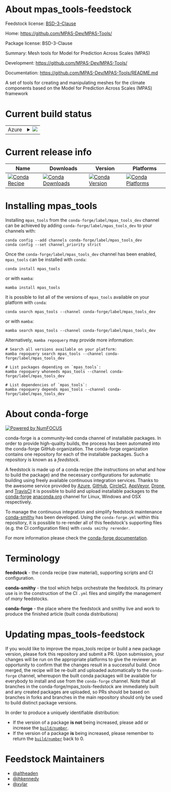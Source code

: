 About mpas_tools-feedstock
==========================

Feedstock license: [BSD-3-Clause](https://github.com/conda-forge/mpas_tools-feedstock/blob/main/LICENSE.txt)

Home: https://github.com/MPAS-Dev/MPAS-Tools/

Package license: BSD-3-Clause

Summary: Mesh tools for Model for Prediction Across Scales (MPAS)

Development: https://github.com/MPAS-Dev/MPAS-Tools/

Documentation: https://github.com/MPAS-Dev/MPAS-Tools/README.md

A set of tools for creating and manipulating meshes for the climate
components based on the Model for Prediction Across Scales (MPAS) framework


Current build status
====================


<table>
    
  <tr>
    <td>Azure</td>
    <td>
      <details>
        <summary>
          <a href="https://dev.azure.com/conda-forge/feedstock-builds/_build/latest?definitionId=6715&branchName=main">
            <img src="https://dev.azure.com/conda-forge/feedstock-builds/_apis/build/status/mpas_tools-feedstock?branchName=main">
          </a>
        </summary>
        <table>
          <thead><tr><th>Variant</th><th>Status</th></tr></thead>
          <tbody><tr>
              <td>linux_64_python3.10.____cpython</td>
              <td>
                <a href="https://dev.azure.com/conda-forge/feedstock-builds/_build/latest?definitionId=6715&branchName=main">
                  <img src="https://dev.azure.com/conda-forge/feedstock-builds/_apis/build/status/mpas_tools-feedstock?branchName=main&jobName=linux&configuration=linux%20linux_64_python3.10.____cpython" alt="variant">
                </a>
              </td>
            </tr><tr>
              <td>linux_64_python3.11.____cpython</td>
              <td>
                <a href="https://dev.azure.com/conda-forge/feedstock-builds/_build/latest?definitionId=6715&branchName=main">
                  <img src="https://dev.azure.com/conda-forge/feedstock-builds/_apis/build/status/mpas_tools-feedstock?branchName=main&jobName=linux&configuration=linux%20linux_64_python3.11.____cpython" alt="variant">
                </a>
              </td>
            </tr><tr>
              <td>linux_64_python3.12.____cpython</td>
              <td>
                <a href="https://dev.azure.com/conda-forge/feedstock-builds/_build/latest?definitionId=6715&branchName=main">
                  <img src="https://dev.azure.com/conda-forge/feedstock-builds/_apis/build/status/mpas_tools-feedstock?branchName=main&jobName=linux&configuration=linux%20linux_64_python3.12.____cpython" alt="variant">
                </a>
              </td>
            </tr><tr>
              <td>linux_64_python3.13.____cp313</td>
              <td>
                <a href="https://dev.azure.com/conda-forge/feedstock-builds/_build/latest?definitionId=6715&branchName=main">
                  <img src="https://dev.azure.com/conda-forge/feedstock-builds/_apis/build/status/mpas_tools-feedstock?branchName=main&jobName=linux&configuration=linux%20linux_64_python3.13.____cp313" alt="variant">
                </a>
              </td>
            </tr><tr>
              <td>linux_64_python3.9.____cpython</td>
              <td>
                <a href="https://dev.azure.com/conda-forge/feedstock-builds/_build/latest?definitionId=6715&branchName=main">
                  <img src="https://dev.azure.com/conda-forge/feedstock-builds/_apis/build/status/mpas_tools-feedstock?branchName=main&jobName=linux&configuration=linux%20linux_64_python3.9.____cpython" alt="variant">
                </a>
              </td>
            </tr><tr>
              <td>linux_aarch64_python3.10.____cpython</td>
              <td>
                <a href="https://dev.azure.com/conda-forge/feedstock-builds/_build/latest?definitionId=6715&branchName=main">
                  <img src="https://dev.azure.com/conda-forge/feedstock-builds/_apis/build/status/mpas_tools-feedstock?branchName=main&jobName=linux&configuration=linux%20linux_aarch64_python3.10.____cpython" alt="variant">
                </a>
              </td>
            </tr><tr>
              <td>linux_aarch64_python3.11.____cpython</td>
              <td>
                <a href="https://dev.azure.com/conda-forge/feedstock-builds/_build/latest?definitionId=6715&branchName=main">
                  <img src="https://dev.azure.com/conda-forge/feedstock-builds/_apis/build/status/mpas_tools-feedstock?branchName=main&jobName=linux&configuration=linux%20linux_aarch64_python3.11.____cpython" alt="variant">
                </a>
              </td>
            </tr><tr>
              <td>linux_aarch64_python3.12.____cpython</td>
              <td>
                <a href="https://dev.azure.com/conda-forge/feedstock-builds/_build/latest?definitionId=6715&branchName=main">
                  <img src="https://dev.azure.com/conda-forge/feedstock-builds/_apis/build/status/mpas_tools-feedstock?branchName=main&jobName=linux&configuration=linux%20linux_aarch64_python3.12.____cpython" alt="variant">
                </a>
              </td>
            </tr><tr>
              <td>linux_aarch64_python3.13.____cp313</td>
              <td>
                <a href="https://dev.azure.com/conda-forge/feedstock-builds/_build/latest?definitionId=6715&branchName=main">
                  <img src="https://dev.azure.com/conda-forge/feedstock-builds/_apis/build/status/mpas_tools-feedstock?branchName=main&jobName=linux&configuration=linux%20linux_aarch64_python3.13.____cp313" alt="variant">
                </a>
              </td>
            </tr><tr>
              <td>linux_aarch64_python3.9.____cpython</td>
              <td>
                <a href="https://dev.azure.com/conda-forge/feedstock-builds/_build/latest?definitionId=6715&branchName=main">
                  <img src="https://dev.azure.com/conda-forge/feedstock-builds/_apis/build/status/mpas_tools-feedstock?branchName=main&jobName=linux&configuration=linux%20linux_aarch64_python3.9.____cpython" alt="variant">
                </a>
              </td>
            </tr><tr>
              <td>linux_ppc64le_python3.10.____cpython</td>
              <td>
                <a href="https://dev.azure.com/conda-forge/feedstock-builds/_build/latest?definitionId=6715&branchName=main">
                  <img src="https://dev.azure.com/conda-forge/feedstock-builds/_apis/build/status/mpas_tools-feedstock?branchName=main&jobName=linux&configuration=linux%20linux_ppc64le_python3.10.____cpython" alt="variant">
                </a>
              </td>
            </tr><tr>
              <td>linux_ppc64le_python3.11.____cpython</td>
              <td>
                <a href="https://dev.azure.com/conda-forge/feedstock-builds/_build/latest?definitionId=6715&branchName=main">
                  <img src="https://dev.azure.com/conda-forge/feedstock-builds/_apis/build/status/mpas_tools-feedstock?branchName=main&jobName=linux&configuration=linux%20linux_ppc64le_python3.11.____cpython" alt="variant">
                </a>
              </td>
            </tr><tr>
              <td>linux_ppc64le_python3.12.____cpython</td>
              <td>
                <a href="https://dev.azure.com/conda-forge/feedstock-builds/_build/latest?definitionId=6715&branchName=main">
                  <img src="https://dev.azure.com/conda-forge/feedstock-builds/_apis/build/status/mpas_tools-feedstock?branchName=main&jobName=linux&configuration=linux%20linux_ppc64le_python3.12.____cpython" alt="variant">
                </a>
              </td>
            </tr><tr>
              <td>linux_ppc64le_python3.13.____cp313</td>
              <td>
                <a href="https://dev.azure.com/conda-forge/feedstock-builds/_build/latest?definitionId=6715&branchName=main">
                  <img src="https://dev.azure.com/conda-forge/feedstock-builds/_apis/build/status/mpas_tools-feedstock?branchName=main&jobName=linux&configuration=linux%20linux_ppc64le_python3.13.____cp313" alt="variant">
                </a>
              </td>
            </tr><tr>
              <td>linux_ppc64le_python3.9.____cpython</td>
              <td>
                <a href="https://dev.azure.com/conda-forge/feedstock-builds/_build/latest?definitionId=6715&branchName=main">
                  <img src="https://dev.azure.com/conda-forge/feedstock-builds/_apis/build/status/mpas_tools-feedstock?branchName=main&jobName=linux&configuration=linux%20linux_ppc64le_python3.9.____cpython" alt="variant">
                </a>
              </td>
            </tr><tr>
              <td>osx_64_python3.10.____cpython</td>
              <td>
                <a href="https://dev.azure.com/conda-forge/feedstock-builds/_build/latest?definitionId=6715&branchName=main">
                  <img src="https://dev.azure.com/conda-forge/feedstock-builds/_apis/build/status/mpas_tools-feedstock?branchName=main&jobName=osx&configuration=osx%20osx_64_python3.10.____cpython" alt="variant">
                </a>
              </td>
            </tr><tr>
              <td>osx_64_python3.11.____cpython</td>
              <td>
                <a href="https://dev.azure.com/conda-forge/feedstock-builds/_build/latest?definitionId=6715&branchName=main">
                  <img src="https://dev.azure.com/conda-forge/feedstock-builds/_apis/build/status/mpas_tools-feedstock?branchName=main&jobName=osx&configuration=osx%20osx_64_python3.11.____cpython" alt="variant">
                </a>
              </td>
            </tr><tr>
              <td>osx_64_python3.12.____cpython</td>
              <td>
                <a href="https://dev.azure.com/conda-forge/feedstock-builds/_build/latest?definitionId=6715&branchName=main">
                  <img src="https://dev.azure.com/conda-forge/feedstock-builds/_apis/build/status/mpas_tools-feedstock?branchName=main&jobName=osx&configuration=osx%20osx_64_python3.12.____cpython" alt="variant">
                </a>
              </td>
            </tr><tr>
              <td>osx_64_python3.13.____cp313</td>
              <td>
                <a href="https://dev.azure.com/conda-forge/feedstock-builds/_build/latest?definitionId=6715&branchName=main">
                  <img src="https://dev.azure.com/conda-forge/feedstock-builds/_apis/build/status/mpas_tools-feedstock?branchName=main&jobName=osx&configuration=osx%20osx_64_python3.13.____cp313" alt="variant">
                </a>
              </td>
            </tr><tr>
              <td>osx_64_python3.9.____cpython</td>
              <td>
                <a href="https://dev.azure.com/conda-forge/feedstock-builds/_build/latest?definitionId=6715&branchName=main">
                  <img src="https://dev.azure.com/conda-forge/feedstock-builds/_apis/build/status/mpas_tools-feedstock?branchName=main&jobName=osx&configuration=osx%20osx_64_python3.9.____cpython" alt="variant">
                </a>
              </td>
            </tr><tr>
              <td>osx_arm64_python3.10.____cpython</td>
              <td>
                <a href="https://dev.azure.com/conda-forge/feedstock-builds/_build/latest?definitionId=6715&branchName=main">
                  <img src="https://dev.azure.com/conda-forge/feedstock-builds/_apis/build/status/mpas_tools-feedstock?branchName=main&jobName=osx&configuration=osx%20osx_arm64_python3.10.____cpython" alt="variant">
                </a>
              </td>
            </tr><tr>
              <td>osx_arm64_python3.11.____cpython</td>
              <td>
                <a href="https://dev.azure.com/conda-forge/feedstock-builds/_build/latest?definitionId=6715&branchName=main">
                  <img src="https://dev.azure.com/conda-forge/feedstock-builds/_apis/build/status/mpas_tools-feedstock?branchName=main&jobName=osx&configuration=osx%20osx_arm64_python3.11.____cpython" alt="variant">
                </a>
              </td>
            </tr><tr>
              <td>osx_arm64_python3.12.____cpython</td>
              <td>
                <a href="https://dev.azure.com/conda-forge/feedstock-builds/_build/latest?definitionId=6715&branchName=main">
                  <img src="https://dev.azure.com/conda-forge/feedstock-builds/_apis/build/status/mpas_tools-feedstock?branchName=main&jobName=osx&configuration=osx%20osx_arm64_python3.12.____cpython" alt="variant">
                </a>
              </td>
            </tr><tr>
              <td>osx_arm64_python3.13.____cp313</td>
              <td>
                <a href="https://dev.azure.com/conda-forge/feedstock-builds/_build/latest?definitionId=6715&branchName=main">
                  <img src="https://dev.azure.com/conda-forge/feedstock-builds/_apis/build/status/mpas_tools-feedstock?branchName=main&jobName=osx&configuration=osx%20osx_arm64_python3.13.____cp313" alt="variant">
                </a>
              </td>
            </tr><tr>
              <td>osx_arm64_python3.9.____cpython</td>
              <td>
                <a href="https://dev.azure.com/conda-forge/feedstock-builds/_build/latest?definitionId=6715&branchName=main">
                  <img src="https://dev.azure.com/conda-forge/feedstock-builds/_apis/build/status/mpas_tools-feedstock?branchName=main&jobName=osx&configuration=osx%20osx_arm64_python3.9.____cpython" alt="variant">
                </a>
              </td>
            </tr>
          </tbody>
        </table>
      </details>
    </td>
  </tr>
</table>

Current release info
====================

| Name | Downloads | Version | Platforms |
| --- | --- | --- | --- |
| [![Conda Recipe](https://img.shields.io/badge/recipe-mpas_tools-green.svg)](https://anaconda.org/conda-forge/mpas_tools) | [![Conda Downloads](https://img.shields.io/conda/dn/conda-forge/mpas_tools.svg)](https://anaconda.org/conda-forge/mpas_tools) | [![Conda Version](https://img.shields.io/conda/vn/conda-forge/mpas_tools.svg)](https://anaconda.org/conda-forge/mpas_tools) | [![Conda Platforms](https://img.shields.io/conda/pn/conda-forge/mpas_tools.svg)](https://anaconda.org/conda-forge/mpas_tools) |

Installing mpas_tools
=====================

Installing `mpas_tools` from the `conda-forge/label/mpas_tools_dev` channel can be achieved by adding `conda-forge/label/mpas_tools_dev` to your channels with:

```
conda config --add channels conda-forge/label/mpas_tools_dev
conda config --set channel_priority strict
```

Once the `conda-forge/label/mpas_tools_dev` channel has been enabled, `mpas_tools` can be installed with `conda`:

```
conda install mpas_tools
```

or with `mamba`:

```
mamba install mpas_tools
```

It is possible to list all of the versions of `mpas_tools` available on your platform with `conda`:

```
conda search mpas_tools --channel conda-forge/label/mpas_tools_dev
```

or with `mamba`:

```
mamba search mpas_tools --channel conda-forge/label/mpas_tools_dev
```

Alternatively, `mamba repoquery` may provide more information:

```
# Search all versions available on your platform:
mamba repoquery search mpas_tools --channel conda-forge/label/mpas_tools_dev

# List packages depending on `mpas_tools`:
mamba repoquery whoneeds mpas_tools --channel conda-forge/label/mpas_tools_dev

# List dependencies of `mpas_tools`:
mamba repoquery depends mpas_tools --channel conda-forge/label/mpas_tools_dev
```


About conda-forge
=================

[![Powered by
NumFOCUS](https://img.shields.io/badge/powered%20by-NumFOCUS-orange.svg?style=flat&colorA=E1523D&colorB=007D8A)](https://numfocus.org)

conda-forge is a community-led conda channel of installable packages.
In order to provide high-quality builds, the process has been automated into the
conda-forge GitHub organization. The conda-forge organization contains one repository
for each of the installable packages. Such a repository is known as a *feedstock*.

A feedstock is made up of a conda recipe (the instructions on what and how to build
the package) and the necessary configurations for automatic building using freely
available continuous integration services. Thanks to the awesome service provided by
[Azure](https://azure.microsoft.com/en-us/services/devops/), [GitHub](https://github.com/),
[CircleCI](https://circleci.com/), [AppVeyor](https://www.appveyor.com/),
[Drone](https://cloud.drone.io/welcome), and [TravisCI](https://travis-ci.com/)
it is possible to build and upload installable packages to the
[conda-forge](https://anaconda.org/conda-forge) [anaconda.org](https://anaconda.org/)
channel for Linux, Windows and OSX respectively.

To manage the continuous integration and simplify feedstock maintenance
[conda-smithy](https://github.com/conda-forge/conda-smithy) has been developed.
Using the ``conda-forge.yml`` within this repository, it is possible to re-render all of
this feedstock's supporting files (e.g. the CI configuration files) with ``conda smithy rerender``.

For more information please check the [conda-forge documentation](https://conda-forge.org/docs/).

Terminology
===========

**feedstock** - the conda recipe (raw material), supporting scripts and CI configuration.

**conda-smithy** - the tool which helps orchestrate the feedstock.
                   Its primary use is in the construction of the CI ``.yml`` files
                   and simplify the management of *many* feedstocks.

**conda-forge** - the place where the feedstock and smithy live and work to
                  produce the finished article (built conda distributions)


Updating mpas_tools-feedstock
=============================

If you would like to improve the mpas_tools recipe or build a new
package version, please fork this repository and submit a PR. Upon submission,
your changes will be run on the appropriate platforms to give the reviewer an
opportunity to confirm that the changes result in a successful build. Once
merged, the recipe will be re-built and uploaded automatically to the
`conda-forge` channel, whereupon the built conda packages will be available for
everybody to install and use from the `conda-forge` channel.
Note that all branches in the conda-forge/mpas_tools-feedstock are
immediately built and any created packages are uploaded, so PRs should be based
on branches in forks and branches in the main repository should only be used to
build distinct package versions.

In order to produce a uniquely identifiable distribution:
 * If the version of a package **is not** being increased, please add or increase
   the [``build/number``](https://docs.conda.io/projects/conda-build/en/latest/resources/define-metadata.html#build-number-and-string).
 * If the version of a package **is** being increased, please remember to return
   the [``build/number``](https://docs.conda.io/projects/conda-build/en/latest/resources/define-metadata.html#build-number-and-string)
   back to 0.

Feedstock Maintainers
=====================

* [@altheaden](https://github.com/altheaden/)
* [@jhkennedy](https://github.com/jhkennedy/)
* [@xylar](https://github.com/xylar/)

